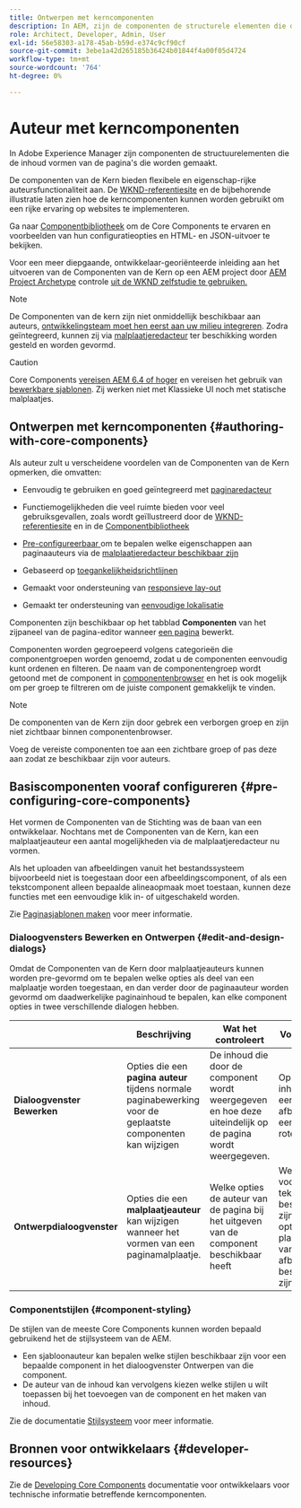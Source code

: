 ```yaml
---
title: Ontwerpen met kerncomponenten
description: In AEM, zijn de componenten de structurele elementen die de inhoud van de pagina's vormen die worden ontworpen - de Componenten van de Kern bieden flexibele en eigenschap-rijke auteursfunctionaliteit aan.
role: Architect, Developer, Admin, User
exl-id: 56e58303-a178-45ab-b59d-e374c9cf90cf
source-git-commit: 3ebe1a42d265185b36424b01844f4a00f05d4724
workflow-type: tm+mt
source-wordcount: '764'
ht-degree: 0%

---
```


# Auteur met kerncomponenten

In Adobe Experience Manager zijn componenten de structuurelementen die de inhoud vormen van de pagina&#39;s die worden gemaakt.

De componenten van de Kern bieden flexibele en eigenschap-rijke auteursfunctionaliteit aan. De [WKND-referentiesite](https://wknd.site) en de bijbehorende illustratie laten zien hoe de kerncomponenten kunnen worden gebruikt om een rijke ervaring op websites te implementeren.

Ga naar [Componentbibliotheek](https://adobe.com/go/aem_cmp_library) om de Core Components te ervaren en voorbeelden van hun configuratieopties en HTML- en JSON-uitvoer te bekijken.

Voor een meer diepgaande, ontwikkelaar-georiënteerde inleiding aan het uitvoeren van de Componenten van de Kern op een AEM project door [AEM Project Archetype](/help/developing/archetype/overview.md) controle [uit de WKND zelfstudie te gebruiken.](https://docs.adobe.com/content/help/en/experience-manager-learn/getting-started-wknd-tutorial-develop/overview.html)

>[!NOTE]
>
>De Componenten van de kern zijn niet onmiddellijk beschikbaar aan auteurs, [ontwikkelingsteam moet hen eerst aan uw milieu integreren](/help/get-started/using.md). Zodra geïntegreerd, kunnen zij via [malplaatjeredacteur](https://docs.adobe.com/content/help/en/experience-manager-cloud-service/sites/authoring/features/templates.html) ter beschikking worden gesteld en worden gevormd.

>[!CAUTION]
>
>Core Components [vereisen AEM 6.4 of hoger](/help/versions.md) en vereisen het gebruik van [bewerkbare sjablonen](https://docs.adobe.com/content/help/en/experience-manager-cloud-service/sites/authoring/features/templates.html). Zij werken niet met Klassieke UI noch met statische malplaatjes.

## Ontwerpen met kerncomponenten {#authoring-with-core-components}

Als auteur zult u verscheidene voordelen van de Componenten van de Kern opmerken, die omvatten:

* Eenvoudig te gebruiken en goed geïntegreerd met [paginaredacteur](https://docs.adobe.com/content/help/en/experience-manager-cloud-service/sites/authoring/fundamentals/editing-content.html)

* Functiemogelijkheden die veel ruimte bieden voor veel gebruiksgevallen, zoals wordt geïllustreerd door de [WKND-referentiesite](https://wknd.site) en in de [Componentbibliotheek](https://adobe.com/go/aem_cmp_library)

* [Pre-configureerbaar ](#pre-configuring-core-components) om te bepalen welke eigenschappen aan paginaauteurs via de  [malplaatjeredacteur beschikbaar zijn](https://docs.adobe.com/content/help/en/experience-manager-cloud-service/sites/authoring/features/templates.html)

* Gebaseerd op [toegankelijkheidsrichtlijnen](https://docs.adobe.com/content/help/en/experience-manager-cloud-service/sites/authoring/fundamentals/accessible-content.html)

* Gemaakt voor ondersteuning van [responsieve lay-out](https://docs.adobe.com/content/help/en/experience-manager-cloud-service/sites/authoring/features/responsive-layout.html)

* Gemaakt ter ondersteuning van [eenvoudige lokalisatie](localization.md)

Componenten zijn beschikbaar op het tabblad **Componenten** van het zijpaneel van de pagina-editor wanneer [een pagina](https://docs.adobe.com/content/help/en/experience-manager-cloud-service/sites/authoring/fundamentals/editing-content.html) bewerkt.

Componenten worden gegroepeerd volgens categorieën die componentgroepen worden genoemd, zodat u de componenten eenvoudig kunt ordenen en filteren. De naam van de componentengroep wordt getoond met de component in [componentenbrowser](https://docs.adobe.com/content/help/en/experience-manager-cloud-service/sites/authoring/fundamentals/editing-content.html) en het is ook mogelijk om per groep te filtreren om de juiste component gemakkelijk te vinden.

>[!NOTE]
>
>De componenten van de Kern zijn door gebrek een verborgen groep en zijn niet zichtbaar binnen componentenbrowser.
>
>Voeg de vereiste componenten toe aan een zichtbare groep of pas deze aan zodat ze beschikbaar zijn voor auteurs.

## Basiscomponenten vooraf configureren {#pre-configuring-core-components}

Het vormen de Componenten van de Stichting was de baan van een ontwikkelaar. Nochtans met de Componenten van de Kern, kan een malplaatjeauteur een aantal mogelijkheden via de malplaatjeredacteur nu vormen.

Als het uploaden van afbeeldingen vanuit het bestandssysteem bijvoorbeeld niet is toegestaan door een afbeeldingscomponent, of als een tekstcomponent alleen bepaalde alineaopmaak moet toestaan, kunnen deze functies met een eenvoudige klik in- of uitgeschakeld worden.

Zie [Paginasjablonen maken](https://docs.adobe.com/content/help/en/experience-manager-cloud-service/sites/authoring/features/templates.html) voor meer informatie.

### Dialoogvensters Bewerken en Ontwerpen {#edit-and-design-dialogs}

Omdat de Componenten van de Kern door malplaatjeauteurs kunnen worden pre-gevormd om te bepalen welke opties als deel van een malplaatje worden toegestaan, en dan verder door de paginaauteur worden gevormd om daadwerkelijke paginainhoud te bepalen, kan elke component opties in twee verschillende dialogen hebben.

|  | Beschrijving | Wat het controleert | Voorbeelden |
|--- |--- |--- |--- |
| **Dialoogvenster Bewerken** | Opties die een **pagina auteur** tijdens normale paginabewerking voor de geplaatste componenten kan wijzigen | De inhoud die door de component wordt weergegeven en hoe deze uiteindelijk op de pagina wordt weergegeven. | Opmaak van inhoudstekst, een afbeelding op een pagina roteren |
| **Ontwerpdialoogvenster** | Opties die een **malplaatjeauteur** kan wijzigen wanneer het vormen van een paginamalplaatje. | Welke opties de auteur van de pagina bij het uitgeven van de component beschikbaar heeft | Welke opties voor tekstopmaak beschikbaar zijn, welke opties voor plaatsindeling van afbeeldingen beschikbaar zijn |

### Componentstijlen {#component-styling}

De stijlen van de meeste Core Components kunnen worden bepaald gebruikend het de stijlsysteem van de AEM.

* Een sjabloonauteur kan bepalen welke stijlen beschikbaar zijn voor een bepaalde component in het dialoogvenster Ontwerpen van die component.
* De auteur van de inhoud kan vervolgens kiezen welke stijlen u wilt toepassen bij het toevoegen van de component en het maken van inhoud.

Zie de documentatie [Stijlsysteem](https://docs.adobe.com/content/help/en/experience-manager-cloud-service/sites/authoring/features/style-system.html) voor meer informatie.

## Bronnen voor ontwikkelaars {#developer-resources}

Zie de [Developing Core Components](/help/developing/overview.md) documentatie voor ontwikkelaars voor technische informatie betreffende kerncomponenten.
